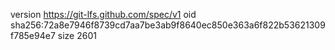 version https://git-lfs.github.com/spec/v1
oid sha256:72a8e7946f8739cd7aa7be3ab9f8640ec850e363a6f822b53621309f785e94e7
size 2601
